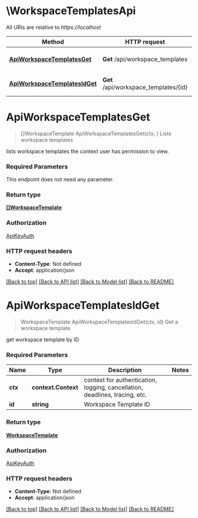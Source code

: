 # \WorkspaceTemplatesApi

All URIs are relative to *https://localhost*

Method | HTTP request | Description
------------- | ------------- | -------------
[**ApiWorkspaceTemplatesGet**](WorkspaceTemplatesApi.md#ApiWorkspaceTemplatesGet) | **Get** /api/workspace_templates | Lists workspace templates
[**ApiWorkspaceTemplatesIdGet**](WorkspaceTemplatesApi.md#ApiWorkspaceTemplatesIdGet) | **Get** /api/workspace_templates/{id} | Get a workspace template


# **ApiWorkspaceTemplatesGet**
> []WorkspaceTemplate ApiWorkspaceTemplatesGet(ctx, )
Lists workspace templates

lists workspace templates the context user has permission to view.

### Required Parameters
This endpoint does not need any parameter.

### Return type

[**[]WorkspaceTemplate**](WorkspaceTemplate.md)

### Authorization

[ApiKeyAuth](../README.md#ApiKeyAuth)

### HTTP request headers

 - **Content-Type**: Not defined
 - **Accept**: application/json

[[Back to top]](#) [[Back to API list]](../README.md#documentation-for-api-endpoints) [[Back to Model list]](../README.md#documentation-for-models) [[Back to README]](../README.md)

# **ApiWorkspaceTemplatesIdGet**
> WorkspaceTemplate ApiWorkspaceTemplatesIdGet(ctx, id)
Get a workspace template

get workspace template by ID

### Required Parameters

Name | Type | Description  | Notes
------------- | ------------- | ------------- | -------------
 **ctx** | **context.Context** | context for authentication, logging, cancellation, deadlines, tracing, etc.
  **id** | **string**| Workspace Template ID | 

### Return type

[**WorkspaceTemplate**](WorkspaceTemplate.md)

### Authorization

[ApiKeyAuth](../README.md#ApiKeyAuth)

### HTTP request headers

 - **Content-Type**: Not defined
 - **Accept**: application/json

[[Back to top]](#) [[Back to API list]](../README.md#documentation-for-api-endpoints) [[Back to Model list]](../README.md#documentation-for-models) [[Back to README]](../README.md)

